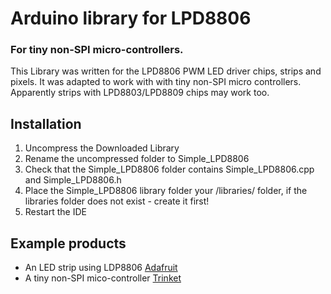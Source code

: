 # Arduino library for LPD8806
### For tiny non-SPI micro-controllers.
This Library was written for the LPD8806 PWM LED driver chips, strips and pixels.
It was adapted to work with with tiny non-SPI micro controllers.
Apparently strips with LPD8803/LPD8809 chips may work too.

## Installation ##
1. Uncompress the Downloaded Library
2. Rename the uncompressed folder to Simple_LPD8806
3. Check that the Simple_LPD8806 folder contains Simple_LPD8806.cpp and Simple_LPD8806.h
4. Place the Simple_LPD8806 library folder your <arduinosketchfolder>/libraries/ folder, if the libraries folder does not exist - create it first!
5. Restart the IDE

## Example products
* An LED strip using LDP8806 [Adafruit](http://www.adafruit.com/products/306)
* A tiny non-SPI mico-controller [Trinket](http://www.adafruit.com/products/1501)
